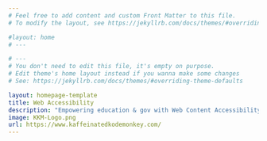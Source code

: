 ```yaml
---
# Feel free to add content and custom Front Matter to this file.
# To modify the layout, see https://jekyllrb.com/docs/themes/#overriding-theme-defaults

#layout: home
# ---

# ---
# You don't need to edit this file, it's empty on purpose.
# Edit theme's home layout instead if you wanna make some changes
# See: https://jekyllrb.com/docs/themes/#overriding-theme-defaults

layout: homepage-template
title: Web Accessibility
description: "Empowering education & gov with Web Content Accessibility Guidelines (WCAG), Section 508, ADA-compliant solutions. Accessibility Audit, Monitoring, Web Design ensure inclusive digital experience, focusing on Digital Accessibility, HB21-1110, VPAT, Website Compliance."
image: KKM-Logo.png
url: https://www.kaffeinatedkodemonkey.com/
---
```

